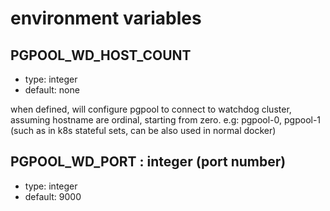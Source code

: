# environment variables

## PGPOOL_WD_HOST_COUNT 
- type: integer
- default: none

when defined, will configure pgpool to connect to watchdog cluster,
assuming hostname are ordinal, starting from zero. e.g: pgpool-0, pgpool-1
(such as in k8s stateful sets, can be also used in normal docker)

## PGPOOL_WD_PORT : integer (port number)
- type: integer
- default: 9000

